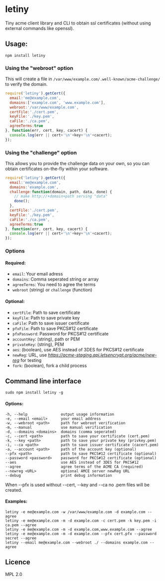 # letiny
Tiny acme client library and CLI to obtain ssl certificates (without using external commands like openssl).


## Usage:
`npm install letiny`


### Using the "webroot" option
This will create a file in `/var/www/example.com/.well-known/acme-challenge/` to verify the domain.
```js
require('letiny').getCert({
  email:'me@example.com',
  domains:['example.com', 'www.example.com'],
  webroot:'/var/www/example.com',
  certFile:'./cert.pem',
  keyFile:'./key.pem',
  caFile:'./ca.pem',
  agreeTerms:true
}, function(err, cert, key, cacert) {
  console.log(err || cert+'\n'+key+'\n'+cacert);
});
```

### Using the "challenge" option
This allows you to provide the challenge data on your own, so you can obtain certificates on-the-fly within your software.
```js
require('letiny').getCert({
  email:'me@example.com',
  domains:'example.com',
  challenge:function(domain, path, data, done) {
    // make http://+domain+path serving "data"
    done();
  },
  certFile:'./cert.pem',
  keyFile:'./key.pem',
  caFile:'./ca.pem',
  agreeTerms:true
}, function(err, cert, key, cacert) {
  console.log(err || cert+'\n'+key+'\n'+cacert);
});
```

### Options
#### Required:
 * `email`: Your email adress
 * `domains`: Comma seperated string or array
 * `agreeTerms`: You need to agree the terms
 * `webroot` (string) or `challenge` (function)

#### Optional:
 * `certFile`: Path to save certificate
 * `keyFile`: Path to save private key
 * `caFile`: Path to save issuer certificate
 * `pfxFile`: Path to save PKCS#12 certificate
 * `pfxPassword`: Password for PKCS#12 certificate
 * `accountKey`: (string), path or PEM
 * `privateKey`: (string), PEM
 * `aes`: (boolean), use AES instead of 3DES for PKCS#12 certificate
 * `newReg`: URL, use *https://acme-staging.api.letsencrypt.org/acme/new-reg* for testing
 * `fork`: (boolean), fork a child process


## Command line interface
```sudo npm install letiny -g```
#### Options:
```
-h, --help               output usage information
-e, --email <email>      your email address
-w, --webroot <path>     path for webroot verification
-m, --manual             use manual verification
-d, --domains <domains>  domains (comma seperated)
-c, --cert <path>        path to save your certificate (cert.pem)
-k, --key <path>         path to save your private key (privkey.pem)
-i, --ca <path>          path to save issuer certificate (cacert.pem)
-a, --account <path>     path of the account key (optional)
--pfx <path>             path to save PKCS#12 certificate (optional)
--password <password>    password for PKCS#12 certificate (optional)
--aes                    use AES instead of 3DES for PKCS#12
--agree                  agree terms of the ACME CA (required)
--newreg <URL>           optional AMCE server newReg URL
--debug                  print debug information
```
When --pfx is used without --cert, --key and --ca no .pem files will be created.

#### Examples:
```
letiny -e me@example.com -w /var/www/example.com -d example.com --agree
letiny -e me@example.com -m -d example.com -c cert.pem -k key.pem -i ca.pem --agree
letiny -e me@example.com -m -d example.com,www.example.com --agree
letiny -e me@example.com -m -d example.com --pfx cert.pfx --password secret --agree
letiny --email me@example.com --webroot ./ --domains example.com --agree
```


## Licence
MPL 2.0

